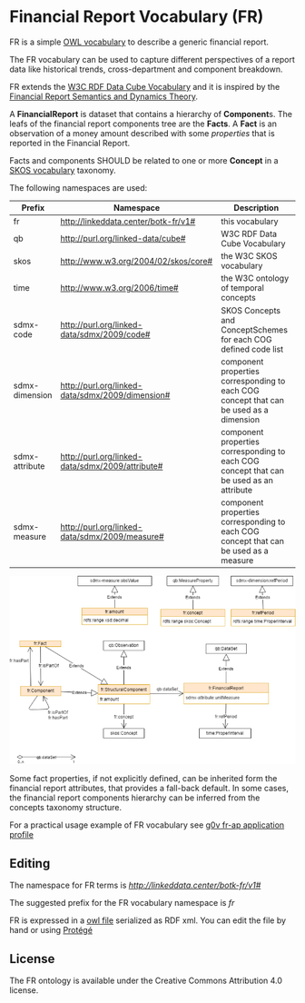 Financial Report Vocabulary (FR)
=================================

FR is a simple [OWL vocabulary](https://www.w3.org/TR/owl2-primer/) to describe a generic financial report.

The FR vocabulary can be used to capture different perspectives of a report data like historical trends, cross-department and component breakdown. 

FR extends the [W3C RDF Data Cube Vocabulary](https://www.w3.org/TR/vocab-data-cube) and it is inspired by the [Financial Report Semantics and Dynamics Theory](doc/Theory-2017-06-26.pdf). 

A **FinancialReport** is dataset that contains a hierarchy of **Component**s. The leafs of the financial report components tree are the **Facts**.
A **Fact** is an observation of a money amount described with some *properties* that is reported in the Financial Report.

Facts and components SHOULD be related to one or more **Concept** in a  [SKOS vocabulary](https://www.w3.org/TR/skos-primer) taxonomy.

The following namespaces are used:

Prefix	        | Namespace	 | Description
--------------- | ------------------------------------------------- | ----------------
fr              | http://linkeddata.center/botk-fr/v1#              | this vocabulary
qb              | http://purl.org/linked-data/cube#                 | W3C RDF Data Cube Vocabulary
skos            | http://www.w3.org/2004/02/skos/core#              | the W3C SKOS vocabulary
time            | http://www.w3.org/2006/time#                      | the W3C ontology of temporal concepts
sdmx-code	    | http://purl.org/linked-data/sdmx/2009/code#	    | SKOS Concepts and ConceptSchemes for each COG defined code list
sdmx-dimension	| http://purl.org/linked-data/sdmx/2009/dimension#	| component properties corresponding to each COG concept that can be used as a dimension
sdmx-attribute	| http://purl.org/linked-data/sdmx/2009/attribute#	| component properties corresponding to each COG concept that can be used as an attribute
sdmx-measure	| http://purl.org/linked-data/sdmx/2009/measure#	| component properties corresponding to each COG concept that can be used as a measure


![FR UML diagram](doc/uml-diagram.png)

Some fact properties, if not explicitly defined, can be inherited form the financial report attributes, that provides a fall-back default. In some cases, the financial report components hierarchy can be inferred from the concepts taxonomy structure.

For a practical usage example of FR vocabulary see [g0v fr-ap application profile](https://github.com/g0v-it/fr-ap)

## Editing

The namespace for FR terms is *http://linkeddata.center/botk-fr/v1#*

The suggested prefix for the FR vocabulary namespace is *fr*

FR is expressed in a [owl file](fr.owl) serialized as RDF xml. You can edit the file by hand or using [Protégé](https://protege.stanford.edu/)

## License

The FR ontology is available under the Creative Commons Attribution 4.0 license.
